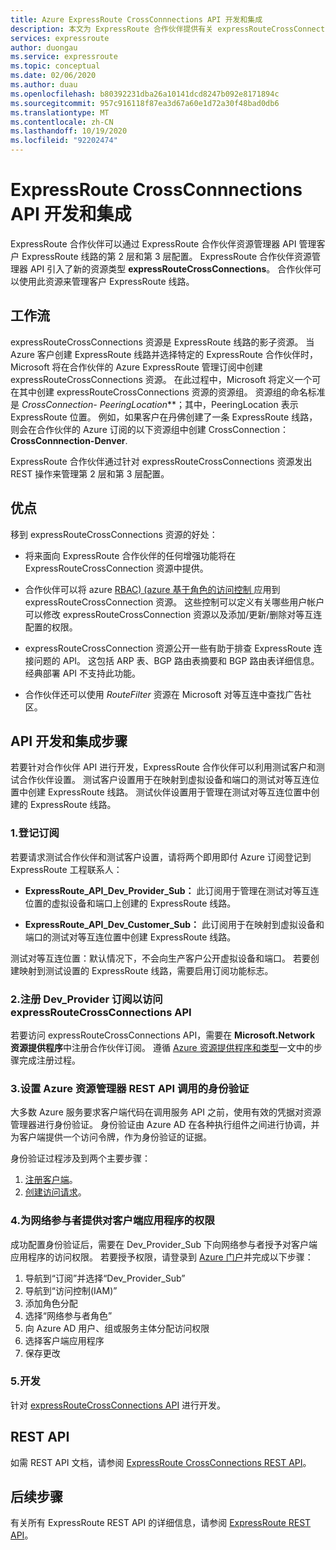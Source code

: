 ```yaml
---
title: Azure ExpressRoute CrossConnnections API 开发和集成
description: 本文为 ExpressRoute 合作伙伴提供有关 expressRouteCrossConnections 资源类型的详细概述。
services: expressroute
author: duongau
ms.service: expressroute
ms.topic: conceptual
ms.date: 02/06/2020
ms.author: duau
ms.openlocfilehash: b80392231dba26a10141dcd8247b092e8171894c
ms.sourcegitcommit: 957c916118f87ea3d67a60e1d72a30f48bad0db6
ms.translationtype: MT
ms.contentlocale: zh-CN
ms.lasthandoff: 10/19/2020
ms.locfileid: "92202474"
---
```

# <a name="expressroute-crossconnnections-api-development-and-integration"></a>ExpressRoute CrossConnnections API 开发和集成

ExpressRoute 合作伙伴可以通过 ExpressRoute 合作伙伴资源管理器 API 管理客户 ExpressRoute 线路的第 2 层和第 3 层配置。 ExpressRoute 合作伙伴资源管理器 API 引入了新的资源类型 **expressRouteCrossConnections**。 合作伙伴可以使用此资源来管理客户 ExpressRoute 线路。

## <a name="workflow"></a>工作流

expressRouteCrossConnections 资源是 ExpressRoute 线路的影子资源。 当 Azure 客户创建 ExpressRoute 线路并选择特定的 ExpressRoute 合作伙伴时，Microsoft 将在合作伙伴的 Azure ExpressRoute 管理订阅中创建 expressRouteCrossConnections 资源。 在此过程中，Microsoft 将定义一个可在其中创建 expressRouteCrossConnections 资源的资源组。 资源组的命名标准是 **CrossConnection-* PeeringLocation***；其中，PeeringLocation 表示 ExpressRoute 位置。 例如，如果客户在丹佛创建了一条 ExpressRoute 线路，则会在合作伙伴的 Azure 订阅的以下资源组中创建 CrossConnection：**CrossConnnection-Denver**.

ExpressRoute 合作伙伴通过针对 expressRouteCrossConnections 资源发出 REST 操作来管理第 2 层和第 3 层配置。

## <a name="benefits"></a>优点

移到 expressRouteCrossConnections 资源的好处：

* 将来面向 ExpressRoute 合作伙伴的任何增强功能将在 ExpressRouteCrossConnection 资源中提供。

* 合作伙伴可以将 azure [RBAC)  (azure 基于角色的访问控制 ](../role-based-access-control/overview.md) 应用到 expressRouteCrossConnection 资源。 这些控制可以定义有关哪些用户帐户可以修改 expressRouteCrossConnection 资源以及添加/更新/删除对等互连配置的权限。

* expressRouteCrossConnection 资源公开一些有助于排查 ExpressRoute 连接问题的 API。 这包括 ARP 表、BGP 路由表摘要和 BGP 路由表详细信息。 经典部署 API 不支持此功能。

* 合作伙伴还可以使用 *RouteFilter* 资源在 Microsoft 对等互连中查找广告社区。

## <a name="api-development-and-integration-steps"></a>API 开发和集成步骤

若要针对合作伙伴 API 进行开发，ExpressRoute 合作伙伴可以利用测试客户和测试合作伙伴设置。 测试客户设置用于在映射到虚拟设备和端口的测试对等互连位置中创建 ExpressRoute 线路。 测试伙伴设置用于管理在测试对等互连位置中创建的 ExpressRoute 线路。

### <a name="1-enlist-subscriptions"></a>1.登记订阅

若要请求测试合作伙伴和测试客户设置，请将两个即用即付 Azure 订阅登记到 ExpressRoute 工程联系人：
* **ExpressRoute_API_Dev_Provider_Sub：** 此订阅用于管理在测试对等互连位置的虚拟设备和端口上创建的 ExpressRoute 线路。

* **ExpressRoute_API_Dev_Customer_Sub：** 此订阅用于在映射到虚拟设备和端口的测试对等互连位置中创建 ExpressRoute 线路。

测试对等互连位置：默认情况下，不会向生产客户公开虚拟设备和端口。 若要创建映射到测试设置的 ExpressRoute 线路，需要启用订阅功能标志。

### <a name="2-register-the-dev_provider-subscription-to-access-the-expressroutecrossconnections-api"></a>2.注册 Dev_Provider 订阅以访问 expressRouteCrossConnections API

若要访问 expressRouteCrossConnections API，需要在 **Microsoft.Network 资源提供程序**中注册合作伙伴订阅。 遵循 [Azure 资源提供程序和类型](../azure-resource-manager/management/resource-providers-and-types.md#azure-portal)一文中的步骤完成注册过程。

### <a name="3-set-up-authentication-for-azure-resource-manager-rest-api-calls"></a>3.设置 Azure 资源管理器 REST API 调用的身份验证

大多数 Azure 服务要求客户端代码在调用服务 API 之前，使用有效的凭据对资源管理器进行身份验证。 身份验证由 Azure AD 在各种执行组件之间进行协调，并为客户端提供一个访问令牌，作为身份验证的证据。

身份验证过程涉及到两个主要步骤：

1. [注册客户端](/rest/api/azure/#register-your-client-application-with-azure-ad)。
2. [创建访问请求](/rest/api/azure/#create-the-request)。

### <a name="4-provide-network-contributor-permission-to-the-client-application"></a>4.为网络参与者提供对客户端应用程序的权限

成功配置身份验证后，需要在 Dev_Provider_Sub 下向网络参与者授予对客户端应用程序的访问权限。 若要授予权限，请登录到 [Azure 门户](https://ms.portal.azure.com/#home)并完成以下步骤：

1. 导航到“订阅”并选择“Dev_Provider_Sub”
2. 导航到“访问控制(IAM)”
3. 添加角色分配
4. 选择“网络参与者角色”
5. 向 Azure AD 用户、组或服务主体分配访问权限
6. 选择客户端应用程序
7. 保存更改

### <a name="5-develop"></a>5.开发

针对 [expressRouteCrossConnections API](/rest/api/expressroute/expressroutecrossconnections) 进行开发。

## <a name="rest-api"></a>REST API

如需 REST API 文档，请参阅 [ExpressRoute CrossConnections REST API](/rest/api/expressroute/expressroutecrossconnections)。

## <a name="next-steps"></a>后续步骤

有关所有 ExpressRoute REST API 的详细信息，请参阅 [ExpressRoute REST API](/rest/api/expressroute/)。